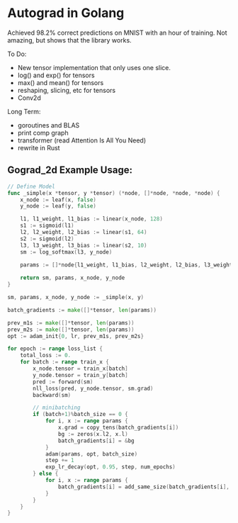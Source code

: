 
# Autograd in Golang

Achieved 98.2% correct predictions on MNIST with an hour of training. 
Not amazing, but shows that the library works. 

To Do:
* New tensor implementation that only uses one slice.
* log() and exp() for tensors
* max() and mean() for tensors
* reshaping, slicing, etc for tensors
* Conv2d

Long Term:
* goroutines and BLAS
* print comp graph
* transformer (read Attention Is All You Need)
* rewrite in Rust





## Gograd_2d Example Usage:
```go
// Define Model
func _simple(x *tensor, y *tensor) (*node, []*node, *node, *node) {
	x_node := leaf(x, false)
	y_node := leaf(y, false)

	l1, l1_weight, l1_bias := linear(x_node, 128) 
	s1 := sigmoid(l1)
	l2, l2_weight, l2_bias := linear(s1, 64) 
	s2 := sigmoid(l2)
	l3, l3_weight, l3_bias := linear(s2, 10) 
	sm := log_softmax(l3, y_node)
	
	params := []*node{l1_weight, l1_bias, l2_weight, l2_bias, l3_weight, l3_bias}

	return sm, params, x_node, y_node
}

sm, params, x_node, y_node := _simple(x, y)

batch_gradients := make([]*tensor, len(params))

prev_m1s := make([]*tensor, len(params))
prev_m2s := make([]*tensor, len(params))
opt := adam_init{0, lr, prev_m1s, prev_m2s}

for epoch := range loss_list {
	total_loss := 0.
	for batch := range train_x {
		x_node.tensor = train_x[batch]
		y_node.tensor = train_y[batch]
		pred := forward(sm)
		nll_loss(pred, y_node.tensor, sm.grad)
		backward(sm)

		// minibatching
		if (batch+1)%batch_size == 0 {
			for i, x := range params {
				x.grad = copy_tens(batch_gradients[i])
				bg := zeros(x.l2, x.l)
				batch_gradients[i] = &bg
			}
			adam(params, opt, batch_size)
			step += 1
			exp_lr_decay(opt, 0.95, step, num_epochs)
		} else {
			for i, x := range params {
				batch_gradients[i] = add_same_size(batch_gradients[i], x.grad)
			}
		}
	}
}
```
